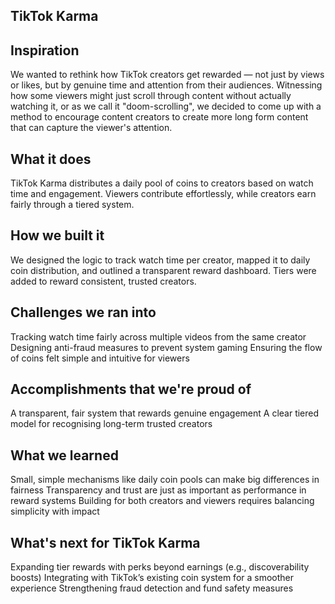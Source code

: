 ## TikTok Karma
## Inspiration
We wanted to rethink how TikTok creators get rewarded — not just by views or likes, but by genuine time and attention from their audiences. Witnessing how some viewers might just scroll through content without actually watching it, or as we call it "doom-scrolling", we decided to come up with a method to encourage content creators to create more long form content that can capture the viewer's attention.

## What it does
TikTok Karma distributes a daily pool of coins to creators based on watch time and engagement. Viewers contribute effortlessly, while creators earn fairly through a tiered system.

## How we built it
We designed the logic to track watch time per creator, mapped it to daily coin distribution, and outlined a transparent reward dashboard. Tiers were added to reward consistent, trusted creators.

## Challenges we ran into
Tracking watch time fairly across multiple videos from the same creator
Designing anti-fraud measures to prevent system gaming
Ensuring the flow of coins felt simple and intuitive for viewers

## Accomplishments that we're proud of
A transparent, fair system that rewards genuine engagement
A clear tiered model for recognising long-term trusted creators

## What we learned
Small, simple mechanisms like daily coin pools can make big differences in fairness
Transparency and trust are just as important as performance in reward systems
Building for both creators and viewers requires balancing simplicity with impact

## What's next for TikTok Karma
Expanding tier rewards with perks beyond earnings (e.g., discoverability boosts)
Integrating with TikTok’s existing coin system for a smoother experience
Strengthening fraud detection and fund safety measures
